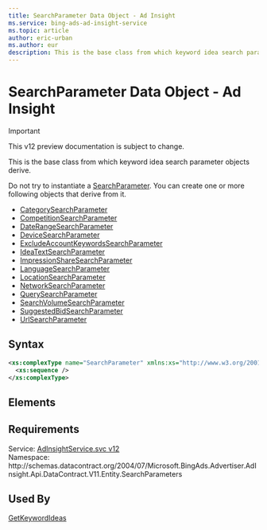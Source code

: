 ```yaml
---
title: SearchParameter Data Object - Ad Insight
ms.service: bing-ads-ad-insight-service
ms.topic: article
author: eric-urban
ms.author: eur
description: This is the base class from which keyword idea search parameter objects derive.
---
```

# SearchParameter Data Object - Ad Insight

> [!IMPORTANT]
> This v12 preview documentation is subject to change.

This is the base class from which keyword idea search parameter objects derive. 

Do not try to instantiate a [SearchParameter](../ad-insight-service/searchparameter.md). You can create one or more following objects that derive from it.
- [CategorySearchParameter](../ad-insight-service/categorysearchparameter.md)  
- [CompetitionSearchParameter](../ad-insight-service/competitionsearchparameter.md)  
- [DateRangeSearchParameter](../ad-insight-service/daterangesearchparameter.md)  
- [DeviceSearchParameter](../ad-insight-service/devicesearchparameter.md)  
- [ExcludeAccountKeywordsSearchParameter](../ad-insight-service/excludeaccountkeywordssearchparameter.md)  
- [IdeaTextSearchParameter](../ad-insight-service/ideatextsearchparameter.md)  
- [ImpressionShareSearchParameter](../ad-insight-service/impressionsharesearchparameter.md)  
- [LanguageSearchParameter](../ad-insight-service/languagesearchparameter.md)  
- [LocationSearchParameter](../ad-insight-service/locationsearchparameter.md)  
- [NetworkSearchParameter](../ad-insight-service/networksearchparameter.md)  
- [QuerySearchParameter](../ad-insight-service/querysearchparameter.md)  
- [SearchVolumeSearchParameter](../ad-insight-service/searchvolumesearchparameter.md)  
- [SuggestedBidSearchParameter](../ad-insight-service/suggestedbidsearchparameter.md)  
- [UrlSearchParameter](../ad-insight-service/urlsearchparameter.md)  

## Syntax
```xml
<xs:complexType name="SearchParameter" xmlns:xs="http://www.w3.org/2001/XMLSchema">
  <xs:sequence />
</xs:complexType>
```

## <a name="elements"></a>Elements

## Requirements
Service: [AdInsightService.svc v12](https://adinsight.api.bingads.microsoft.com/Api/Advertiser/AdInsight/v11/AdInsightService.svc)  
Namespace: http\://schemas.datacontract.org/2004/07/Microsoft.BingAds.Advertiser.AdInsight.Api.DataContract.V11.Entity.SearchParameters  

## Used By
[GetKeywordIdeas](getkeywordideas.md)  
